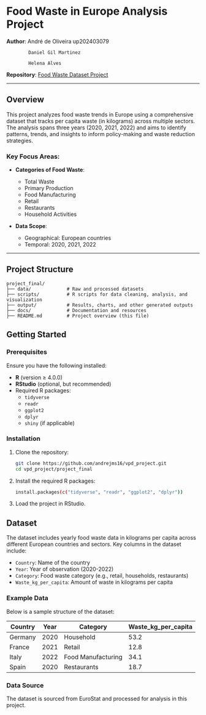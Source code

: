 # Food Waste in Europe Analysis Project  

**Author**: André de Oliveira up202403079

            Daniel Gil Martinez
            
            Helena Alves
            
**Repository**: [Food Waste Dataset Project](https://github.com/andrejms16/vpd_project/tree/main/project_final)  

---

## Overview  

This project analyzes food waste trends in Europe using a comprehensive dataset that tracks per capita waste (in kilograms) across multiple sectors. The analysis spans three years (2020, 2021, 2022) and aims to identify patterns, trends, and insights to inform policy-making and waste reduction strategies.

### Key Focus Areas:  
- **Categories of Food Waste**:  
  - Total Waste  
  - Primary Production  
  - Food Manufacturing  
  - Retail  
  - Restaurants  
  - Household Activities  

- **Data Scope**:  
  - Geographical: European countries  
  - Temporal: 2020, 2021, 2022  

---

## Project Structure  

```plaintext
project_final/
├── data/             # Raw and processed datasets
├── scripts/          # R scripts for data cleaning, analysis, and visualization
├── output/           # Results, charts, and other generated outputs
├── docs/             # Documentation and resources
├── README.md         # Project overview (this file)
```
## Getting Started  

### Prerequisites  
Ensure you have the following installed:  
- **R** (version ≥ 4.0.0)  
- **RStudio** (optional, but recommended)  
- Required R packages:  
  - `tidyverse`  
  - `readr`  
  - `ggplot2`  
  - `dplyr`  
  - `shiny` (if applicable)  

### Installation  
1. Clone the repository:  
   ```bash
   git clone https://github.com/andrejms16/vpd_project.git
   cd vpd_project/project_final

2. Install the required R packages:
   ```bash
   install.packages(c("tidyverse", "readr", "ggplot2", "dplyr"))

3. Load the project in RStudio.

## Dataset  

The dataset includes yearly food waste data in kilograms per capita across different European countries and sectors. Key columns in the dataset include:  

- `Country`: Name of the country  
- `Year`: Year of observation (2020-2022)  
- `Category`: Food waste category (e.g., retail, households, restaurants)  
- `Waste_kg_per_capita`: Amount of waste in kilograms per capita  

### Example Data  

Below is a sample structure of the dataset:  

| Country      | Year | Category             | Waste_kg_per_capita |  
|--------------|------|----------------------|---------------------|  
| Germany      | 2020 | Household            | 53.2                |  
| France       | 2021 | Retail               | 12.8                |  
| Italy        | 2022 | Food Manufacturing   | 34.1                |  
| Spain        | 2020 | Restaurants          | 18.7                |  

### Data Source  
The dataset is sourced from EuroStat and processed for analysis in this project.  
